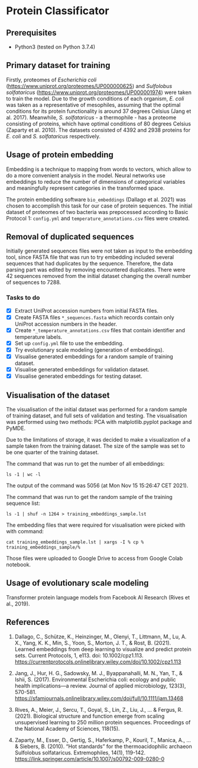 # Protein Classificator

## Prerequisites

- Python3 (tested on Python 3.7.4)

## Primary dataset for training

Firstly, proteomes of *Escherichia coli* (https://www.uniprot.org/proteomes/UP000000625) and *Sulfolobus solfataricus* (https://www.uniprot.org/proteomes/UP000001974) were taken to train the model. Due to the growth conditions of each organism, *E. coli* was taken as a representative of mesophiles, assuming that the optimal conditions for its protein functionality is around 37 degrees Celsius (Jang et al. 2017). Meanwhile, *S. solfataricus* - a thermophile - has a proteome consisting of proteins, which have optimal conditions of 80 degrees Celsius (Zaparty et al. 2010).  The datasets consisted of 4392 and 2938 proteins for *E. coli* and *S. solfataricus* respectively. 

## Usage of protein embedding

Embedding is a technique to mapping from words to vectors, which allow to do a more convenient analysis in the model. Neural networks use embeddings to reduce the number of dimensions of categorical variables and meaningfully represent categories in the transformed space.

The protein embedding software `bio_embeddings` (Dallago et al. 2021) was chosen to accomplish this task for our case of protein sequences. The initial dataset of proteomes of two bacteria was prepocessed according to Basic Protocol 1: `config.yml` and `temperature_annotations.csv` files were created.

## Removal of duplicated sequences

Initially generated sequences files were not taken as input to the embedding tool, since FASTA file that was run to try embedding included several sequences that had duplicates by the sequence. Therefore, the data parsing part was edited by removing encountered duplicates. There were 42 sequences removed from the initial dataset changing the overall number of sequences to 7288.

### Tasks to do

- [x] Extract UniProt accession numbers from initial FASTA files.
- [x] Create FASTA files `*_sequences.fasta` which records contain only UniProt accession numbers in the header.
- [x] Create `*_temperature_annotations.csv` files that contain identifier and temperature labels.
- [x] Set up `config.yml` file to use the embedding.
- [x] Try evolutionary scale modeling (generation of embeddings).
- [x] Visualise generated embeddings for a random sample of training dataset.
- [x] Visualise generated embeddings for validation dataset.
- [x] Visualise generated embeddings for testing dataset.

## Visualisation of the dataset

The visualisation of the initial dataset was performed for a random sample of training dataset, and full sets of validation and testing. The visualisation was performed using two methods: PCA with matplotlib.pyplot package and PyMDE.

Due to the limitations of storage, it was decided to make a visualization of a sample taken from the training dataset. The size of the sample was set to be one quarter of the training dataset. 

The command that was run to get the number of all embeddings: 

`ls -1 | wc -l`

The output of the command was 5056 (at Mon Nov 15 15:26:47 CET 2021).

The command that was run to get the random sample of the training sequence list:

`ls -1 | shuf -n 1264 > training_embeddings_sample.lst`

The embedding files that were required for visualisation were picked with with command:

`cat training_embeddings_sample.lst | xargs -I % cp % training_embeddings_sample/%`

Those files were uploaded to Google Drive to access from Google Colab notebook.

## Usage of evolutionary scale modeling

Transformer protein language models from Facebook AI Research (Rives et al., 2019).

## References

1. Dallago, C., Schütze, K., Heinzinger, M., Olenyi, T., Littmann, M., Lu, A. X., Yang, K. K., Min, S., Yoon, S., Morton, J. T., & Rost, B. (2021). Learned embeddings from deep learning to visualize and predict protein sets. Current Protocols, 1, e113. doi: 10.1002/cpz1.113. https://currentprotocols.onlinelibrary.wiley.com/doi/10.1002/cpz1.113

2. Jang, J., Hur, H. G., Sadowsky, M. J., Byappanahalli, M. N., Yan, T., & Ishii, S. (2017). Environmental Escherichia coli: ecology and public health implications—a review. Journal of applied microbiology, 123(3), 570-581. https://sfamjournals.onlinelibrary.wiley.com/doi/full/10.1111/jam.13468

3. Rives, A., Meier, J., Sercu, T., Goyal, S., Lin, Z., Liu, J., ... & Fergus, R. (2021). Biological structure and function emerge from scaling unsupervised learning to 250 million protein sequences. Proceedings of the National Academy of Sciences, 118(15).

4. Zaparty, M., Esser, D., Gertig, S., Haferkamp, P., Kouril, T., Manica, A., ... & Siebers, B. (2010). “Hot standards” for the thermoacidophilic archaeon Sulfolobus solfataricus. Extremophiles, 14(1), 119-142. https://link.springer.com/article/10.1007/s00792-009-0280-0

